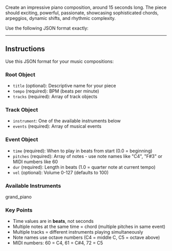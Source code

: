 Create an impressive piano composition, around 15 seconds long. The piece should exciting, powerful, passionate, showcasing sophisticated chords, arpeggios, dynamic shifts, and rhythmic complexity. 

Use the following JSON format exactly:

---
## Instructions
Use this JSON format for your music compositions:

### Root Object
- `title` (optional): Descriptive name for your piece
- `tempo` (required): BPM (beats per minute)
- `tracks` (required): Array of track objects

### Track Object
- `instrument`: One of the available instruments below
- `events` (required): Array of musical events

### Event Object
- `time` (required): When to play in beats from start (0.0 = beginning)
- `pitches` (required): Array of notes - use note names like "C4", "F#3" or MIDI numbers like 60
- `dur` (required): Length in beats (1.0 = quarter note at current tempo)
- `vel` (optional): Volume 0-127 (defaults to 100)

### Available Instruments
grand_piano

### Key Points
- Time values are in **beats**, not seconds
- Multiple notes at the same time = chord (multiple pitches in same event)
- Multiple tracks = different instruments playing simultaneously
- Note names use octave numbers (C4 = middle C, C5 = octave above)
- MIDI numbers: 60 = C4, 61 = C#4, 72 = C5

